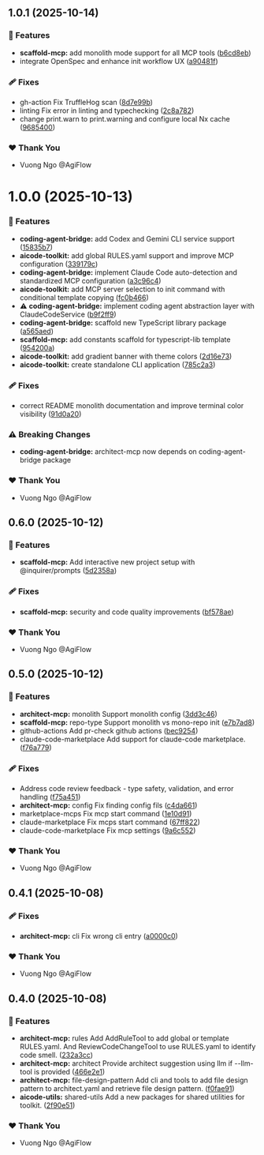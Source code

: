 ## 1.0.1 (2025-10-14)

### 🚀 Features

- **scaffold-mcp:** add monolith mode support for all MCP tools ([b6cd8eb](https://github.com/AgiFlow/aicode-toolkit/commit/b6cd8eb))
- integrate OpenSpec and enhance init workflow UX ([a90481f](https://github.com/AgiFlow/aicode-toolkit/commit/a90481f))

### 🩹 Fixes

- gh-action Fix TruffleHog scan ([8d7e99b](https://github.com/AgiFlow/aicode-toolkit/commit/8d7e99b))
- linting Fix error in linting and typechecking ([2c8a782](https://github.com/AgiFlow/aicode-toolkit/commit/2c8a782))
- change print.warn to print.warning and configure local Nx cache ([9685400](https://github.com/AgiFlow/aicode-toolkit/commit/9685400))

### ❤️ Thank You

- Vuong Ngo @AgiFlow

# 1.0.0 (2025-10-13)

### 🚀 Features

- **coding-agent-bridge:** add Codex and Gemini CLI service support ([15835b7](https://github.com/AgiFlow/aicode-toolkit/commit/15835b7))
- **aicode-toolkit:** add global RULES.yaml support and improve MCP configuration ([339179c](https://github.com/AgiFlow/aicode-toolkit/commit/339179c))
- **coding-agent-bridge:** implement Claude Code auto-detection and standardized MCP configuration ([a3c96c4](https://github.com/AgiFlow/aicode-toolkit/commit/a3c96c4))
- **aicode-toolkit:** add MCP server selection to init command with conditional template copying ([fc0b466](https://github.com/AgiFlow/aicode-toolkit/commit/fc0b466))
- ⚠️  **coding-agent-bridge:** implement coding agent abstraction layer with ClaudeCodeService ([b9f2ff9](https://github.com/AgiFlow/aicode-toolkit/commit/b9f2ff9))
- **coding-agent-bridge:** scaffold new TypeScript library package ([a565aed](https://github.com/AgiFlow/aicode-toolkit/commit/a565aed))
- **scaffold-mcp:** add constants scaffold for typescript-lib template ([954200a](https://github.com/AgiFlow/aicode-toolkit/commit/954200a))
- **aicode-toolkit:** add gradient banner with theme colors ([2d16e73](https://github.com/AgiFlow/aicode-toolkit/commit/2d16e73))
- **aicode-toolkit:** create standalone CLI application ([785c2a3](https://github.com/AgiFlow/aicode-toolkit/commit/785c2a3))

### 🩹 Fixes

- correct README monolith documentation and improve terminal color visibility ([91d0a20](https://github.com/AgiFlow/aicode-toolkit/commit/91d0a20))

### ⚠️  Breaking Changes

- **coding-agent-bridge:** architect-mcp now depends on coding-agent-bridge package

### ❤️ Thank You

- Vuong Ngo @AgiFlow

## 0.6.0 (2025-10-12)

### 🚀 Features

- **scaffold-mcp:** Add interactive new project setup with @inquirer/prompts ([5d2358a](https://github.com/AgiFlow/aicode-toolkit/commit/5d2358a))

### 🩹 Fixes

- **scaffold-mcp:** security and code quality improvements ([bf578ae](https://github.com/AgiFlow/aicode-toolkit/commit/bf578ae))

### ❤️ Thank You

- Vuong Ngo @AgiFlow

## 0.5.0 (2025-10-12)

### 🚀 Features

- **architect-mcp:** monolith Support monolith config ([3dd3c46](https://github.com/AgiFlow/aicode-toolkit/commit/3dd3c46))
- **scaffold-mcp:** repo-type Support monolith vs mono-repo init ([e7b7ad8](https://github.com/AgiFlow/aicode-toolkit/commit/e7b7ad8))
- github-actions Add pr-check github actions ([bec9254](https://github.com/AgiFlow/aicode-toolkit/commit/bec9254))
- claude-code-marketplace Add support for claude-code marketplace. ([f76a779](https://github.com/AgiFlow/aicode-toolkit/commit/f76a779))

### 🩹 Fixes

- Address code review feedback - type safety, validation, and error handling ([f75a451](https://github.com/AgiFlow/aicode-toolkit/commit/f75a451))
- **architect-mcp:** config Fix finding config fils ([c4da661](https://github.com/AgiFlow/aicode-toolkit/commit/c4da661))
- marketplace-mcps Fix mcp start command ([1e10d91](https://github.com/AgiFlow/aicode-toolkit/commit/1e10d91))
- claude-marketplace Fix mcps start command ([67ff822](https://github.com/AgiFlow/aicode-toolkit/commit/67ff822))
- claude-code-marketplace Fix mcp settings ([9a6c552](https://github.com/AgiFlow/aicode-toolkit/commit/9a6c552))

### ❤️ Thank You

- Vuong Ngo @AgiFlow

## 0.4.1 (2025-10-08)

### 🩹 Fixes

- **architect-mcp:** cli Fix wrong cli entry ([a0000c0](https://github.com/AgiFlow/aicode-toolkit/commit/a0000c0))

### ❤️ Thank You

- Vuong Ngo @AgiFlow

## 0.4.0 (2025-10-08)

### 🚀 Features

- **architect-mcp:** rules Add AddRuleTool to add global or template RULES.yaml. And ReviewCodeChangeTool to use RULES.yaml to identify code smell. ([232a3cc](https://github.com/AgiFlow/aicode-toolkit/commit/232a3cc))
- **architect-mcp:** architect Provide architect suggestion using llm if --llm-tool is provided ([466e2e1](https://github.com/AgiFlow/aicode-toolkit/commit/466e2e1))
- **architect-mcp:** file-design-pattern Add cli and tools to add file design pattern to architect.yaml and retrieve file design  pattern. ([f0fae91](https://github.com/AgiFlow/aicode-toolkit/commit/f0fae91))
- **aicode-utils:** shared-utils Add a new packages for shared utilities for toolkit. ([2f90e51](https://github.com/AgiFlow/aicode-toolkit/commit/2f90e51))

### ❤️ Thank You

- Vuong Ngo @AgiFlow